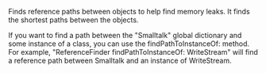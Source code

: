 Finds reference paths between objects to help find memory leaks. It finds the shortest paths between the objects. 

If you want to find a path between the "Smalltalk" global dictionary and some instance of a class, you can use the findPathToInstanceOf: method. For example, "ReferenceFinder findPathToInstanceOf: WriteStream" will find a reference path between Smalltalk and an instance of WriteStream.